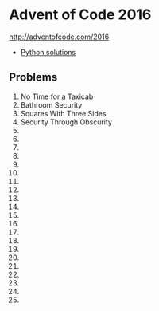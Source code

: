 # Advent of Code 2016

http://adventofcode.com/2016

* [Python solutions](/Python)

## Problems

1. No Time for a Taxicab
2. Bathroom Security
3. Squares With Three Sides
4. Security Through Obscurity
5. 
6. 
7. 
8. 
9. 
10. 
11. 
12. 
13. 
14. 
15. 
16. 
17. 
18. 
19. 
20. 
21. 
22. 
23. 
24. 
25. 
